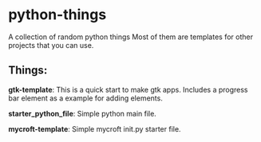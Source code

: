 # python-things
A collection of random python things
Most of them are templates for other projects that you can use.

Things:
-----------
**gtk-template**: This is a quick start to make gtk apps. Includes a progress bar element as a example for adding elements.

**starter_python_file**: Simple python main file.

**mycroft-template**: Simple mycroft init.py starter file.
